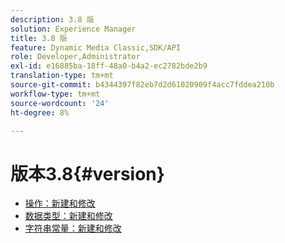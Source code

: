 ```yaml
---
description: 3.8 版
solution: Experience Manager
title: 3.8 版
feature: Dynamic Media Classic,SDK/API
role: Developer,Administrator
exl-id: e16885ba-18ff-48a0-b4a2-ec2782bde2b9
translation-type: tm+mt
source-git-commit: b4344397f82eb7d2d61020909f4acc7fddea210b
workflow-type: tm+mt
source-wordcount: '24'
ht-degree: 8%

---
```


# 版本3.8{#version}

* [操作：新建和修改](r-3-8-operations.md)
* [数据类型：新建和修改](r-3-8-types.md)
* [字符串常量：新建和修改](r-3-8-string-constants.md)
